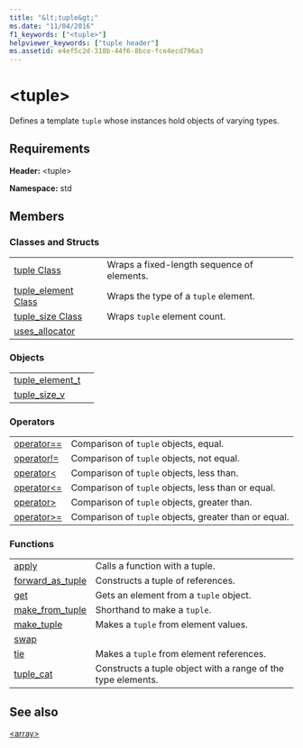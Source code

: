 ```yaml
---
title: "&lt;tuple&gt;"
ms.date: "11/04/2016"
f1_keywords: ["<tuple>"]
helpviewer_keywords: ["tuple header"]
ms.assetid: e4ef5c2d-318b-44f6-8bce-fce4ecd796a3
---
```

# &lt;tuple&gt;

Defines a template `tuple` whose instances hold objects of varying types.

## Requirements

**Header:** \<tuple>

**Namespace:** std

## Members

### Classes and Structs

|||
|-|-|
|[tuple Class](../standard-library/tuple-class.md)|Wraps a fixed-length sequence of elements.|
|[tuple_element Class](../standard-library/tuple-element-class-tuple.md)|Wraps the type of a `tuple` element.|
|[tuple_size Class](../standard-library/tuple-size-class-tuple.md)|Wraps `tuple` element count.|
|[uses_allocator](../standard-library/uses-allocator-structure.md)||

### Objects

|||
|-|-|
|[tuple_element_t](../standard-library/tuple-functions.md#tuple_element_t)||
|[tuple_size_v](../standard-library/tuple-functions.md#tuple_size_v)||

### Operators

|||
|-|-|
|[operator==](../standard-library/tuple-operators.md#op_eq_eq)|Comparison of `tuple` objects, equal.|
|[operator!=](../standard-library/tuple-operators.md#op_neq)|Comparison of `tuple` objects, not equal.|
|[operator<](../standard-library/tuple-operators.md#op_lt)|Comparison of `tuple` objects, less than.|
|[operator<=](../standard-library/tuple-operators.md#op_lt_eq)|Comparison of `tuple` objects, less than or equal.|
|[operator>](../standard-library/tuple-operators.md#op_gt)|Comparison of `tuple` objects, greater than.|
|[operator>=](../standard-library/tuple-operators.md#op_gt_eq)|Comparison of `tuple` objects, greater than or equal.|

### Functions

|||
|-|-|
|[apply](../standard-library/tuple-functions.md#apply)|Calls a function with a tuple.|
|[forward_as_tuple](../standard-library/tuple-functions.md#forward)|Constructs a tuple of references.|
|[get](../standard-library/tuple-functions.md#get)|Gets an element from a `tuple` object.|
|[make_from_tuple](../standard-library/tuple-functions.md#make_from_tuple)|Shorthand to make a `tuple`.|
|[make_tuple](../standard-library/tuple-functions.md#make_tuple)|Makes a `tuple` from element values.|
|[swap](../standard-library/tuple-functions.md#swap)||
|[tie](../standard-library/tuple-functions.md#tie)|Makes a `tuple` from element references.|
|[tuple_cat](../standard-library/tuple-functions.md#tuple_cat)|Constructs a tuple object with a range of the type elements.|

## See also

[\<array>](../standard-library/array.md)
